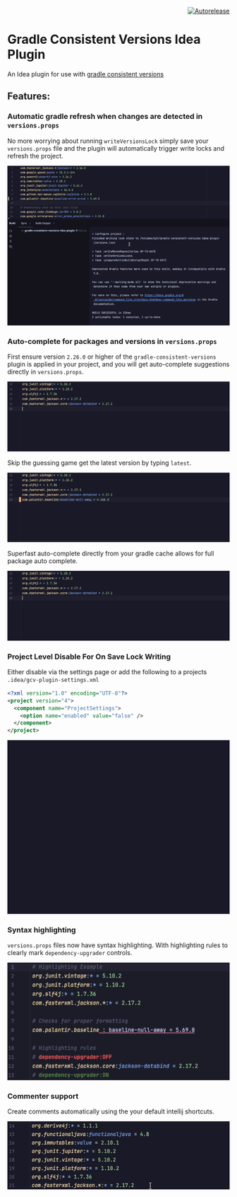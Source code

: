 <p align="right">
<a href="https://autorelease.general.dmz.palantir.tech/palantir/gradle-consistent-versions-idea-plugin"><img src="https://img.shields.io/badge/Perform%20an-Autorelease-success.svg" alt="Autorelease"></a>
</p>

# Gradle Consistent Versions Idea Plugin

An Idea plugin for use with [gradle consistent versions](https://github.com/palantir/gradle-consistent-versions)

## Features:
### Automatic gradle refresh when changes are detected in `versions.props`
No more worrying about running `writeVersionsLock` simply save your `versions.props` file and the plugin will automatically trigger write locks and refresh the project.

![Write Versions Lock](media/write-versions-lock.gif)

### Auto-complete for packages and versions in `versions.props`
First ensure version `2.26.0` or higher of the `gradle-consistent-versions` plugin is applied in your project, and you will get auto-complete suggestions directly in `versions.props`.

![Remote Suggestions](media/suggestions.gif)

Skip the guessing game get the latest version by typing `latest`.

![Latest Suggestion](media/latest.gif)

Superfast auto-complete directly from your gradle cache allows for full package auto complete.

![Cache Suggestions](media/cache.gif)

### Project Level Disable For On Save Lock Writing
Either disable via the settings page or add the following to a projects `.idea/gcv-plugin-settings.xml`
```xml
<?xml version="1.0" encoding="UTF-8"?>
<project version="4">
  <component name="ProjectSettings">
    <option name="enabled" value="false" />
  </component>
</project>
```

![Settings Page](media/settings.gif)

### Syntax highlighting
`versions.props` files now have syntax highlighting. With highlighting rules to clearly mark `dependency-upgrader` controls.

![Highlighter](media/highlighting.png)

### Commenter support
Create comments automatically using the your default intellij shortcuts.

![Commenter](media/commenter.gif)
